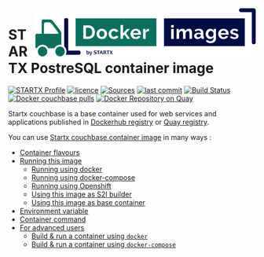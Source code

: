 <img align="right" src="https://raw.githubusercontent.com/startxfr/docker-images/master/.gitlab/img/logo-small.svg?sanitize=true">

# STARTX PostreSQL container image

[![STARTX Profile](https://img.shields.io/badge/provider-startx-green.svg)](https://github.com/startxfr) [![licence](https://img.shields.io/github/license/startxfr/docker-images.svg)](https://gitlab.com/startx1/containers) [![Sources](https://img.shields.io/badge/startx-docker--images-blue.svg)](https://gitlab.com/startx1/containers/tree/master/Services/couchbase/)
[![last commit](https://img.shields.io/github/last-commit/startxfr/docker-images.svg)](https://gitlab.com/startx1/containers) [![Build Status](https://travis-ci.org/startxfr/docker-images.svg?branch=master)](https://travis-ci.org/startxfr/docker-images) [![Docker couchbase pulls](https://img.shields.io/docker/pulls/startx/sv-couchbase)](https://hub.docker.com/r/startx/sv-couchbase) [![Docker Repository on Quay](https://quay.io/repository/startx/couchbase/status "Docker Repository on Quay")](https://quay.io/repository/startx/couchbase)

Startx couchbase is a base container used for web services and applications published in
[Dockerhub registry](https://hub.docker.com/u/startx) or [Quay registry](https://quay.io/startx).

You can use [Startx couchbase container image](https://docker-images.readthedocs.io/en/latest/Services/couchbase/) in many ways :

- [Container flavours](https://docker-images.readthedocs.io/en/latest/Services/couchbase/#container-flavours)
- [Running this image](https://docker-images.readthedocs.io/en/latest/Services/couchbase/#running-this-image)
  - [Running using docker](https://docker-images.readthedocs.io/en/latest/Services/couchbase/#running-using-docker)
  - [Running using docker-compose](https://docker-images.readthedocs.io/en/latest/Services/couchbase/#running-using-docker-compose)
  - [Running using Openshift](https://docker-images.readthedocs.io/en/latest/Services/couchbase/#running-using-openshift)
  - [Using this image as S2I builder](https://docker-images.readthedocs.io/en/latest/Services/couchbase/#using-this-image-as-s2i-builder)
  - [Using this image as base container](https://docker-images.readthedocs.io/en/latest/Services/couchbase/#using-this-image-as-base-container)
- [Environment variable](https://docker-images.readthedocs.io/en/latest/Services/couchbase/#environment-variable)
- [Container command](https://docker-images.readthedocs.io/en/latest/Services/couchbase/#container-command)
- [For advanced users](https://docker-images.readthedocs.io/en/latest/Services/couchbase/#for-advanced-users)
  - [Build & run a container using `docker`](https://docker-images.readthedocs.io/en/latest/Services/couchbase/#build--run-a-container-using-docker)
  - [Build & run a container using `docker-compose`](https://docker-images.readthedocs.io/en/latest/Services/couchbase/#build--run-a-container-using-docker-compose)
